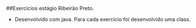 ##Exercícios estágio Ribeirão Preto.

- Desenvolvido com java. Para cada exercício foi desenvolvido uma class.
